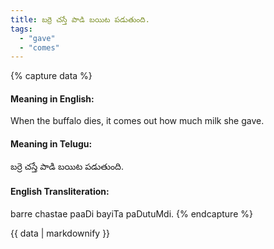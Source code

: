 ```yaml
---
title: బర్రె చస్తే పాడి బయిట పడుతుంది.
tags:
  - "gave"
  - "comes"
---
```


{% capture data %}
#### Meaning in English:
When the buffalo dies, it comes out how much milk she gave.

#### Meaning in Telugu:
బర్రె చస్తే పాడి బయిట పడుతుంది.

#### English Transliteration:
barre chastae paaDi bayiTa paDutuMdi.
{% endcapture %}

{{ data | markdownify }}

